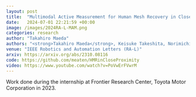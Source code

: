 ```yaml
---
layout: post
title:  "Multimodal Active Measurement for Human Mesh Recovery in Close Proximity"
date:   2024-07-01 22:21:59 +00:00
image: /images/2024RA-L-MAM.png
categories: research
author: "Takahiro Maeda"
authors: "<strong>Takahiro Maeda</strong>, Keisuke Takeshita, Norimichi Ukita, and Kazuhito Tanaka"
venue: "IEEE Robotics and Automation Letters (RA-L)"
arxiv: https://arxiv.org/abs/2310.08116
code: https://github.com/meaten/HMRinCloseProximity
video: https://www.youtube.com/watch?v=PoVwErFVwrM
---
```


Work done during the internship at Frontier Research Center, Toyota Motor Corporation in 2023.